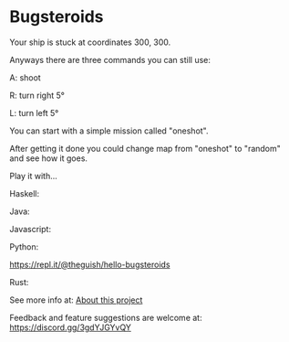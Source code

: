 # Bugsteroids

Your ship is stuck at coordinates 300, 300.

Anyways there are three commands you can still use:

A: shoot

R: turn right 5°

L: turn left 5°


You can start with a simple mission called "oneshot".

After getting it done you could change map from "oneshot" to "random" and see how it goes.


Play it with...

Haskell:

Java:

Javascript:

Python:

<https://repl.it/@theguish/hello-bugsteroids>


Rust:

See more info at: [About this project](about-this-project.md)
  
Feedback and feature suggestions are welcome at: <https://discord.gg/3gdYJGYvQY>

